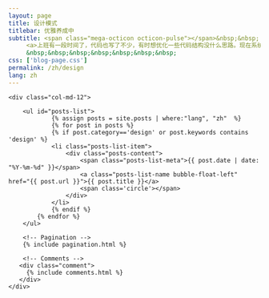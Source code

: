 ```yaml
---
layout: page
title: 设计模式
titlebar: 优雅养成中
subtitle: <span class="mega-octicon octicon-pulse"></span>&nbsp;&nbsp;
     <a>上班有一段时间了，代码也写了不少，有时想优化一些代码结构没什么思路。现在系统学习一遍设计模式，吸取前人的智慧，开拓自己的视野，让代码更优雅和灵活</a><br/>
     &nbsp;&nbsp;&nbsp;&nbsp;&nbsp;&nbsp;&nbsp; 
css: ['blog-page.css']
permalink: /zh/design
lang: zh
---
```


<div class="row">

    <div class="col-md-12">

        <ul id="posts-list">
                {% assign posts = site.posts | where:"lang", "zh"  %}
                {% for post in posts %}
                {% if post.category=='design' or post.keywords contains 'design' %}
                <li class="posts-list-item">
                    <div class="posts-content">
                        <span class="posts-list-meta">{{ post.date | date: "%Y-%m-%d" }}</span>
                        <a class="posts-list-name bubble-float-left" href="{{ post.url }}">{{ post.title }}</a>
                        <span class='circle'></span>
                    </div>
                </li>
                {% endif %}
            {% endfor %}
        </ul> 

        <!-- Pagination -->
        {% include pagination.html %}

        <!-- Comments -->
       <div class="comment">
         {% include comments.html %}
       </div>
    </div>

</div>
<script>
    $(document).ready(function(){

        // Enable bootstrap tooltip
        $("body").tooltip({ selector: '[data-toggle=tooltip]' });

    });
</script>